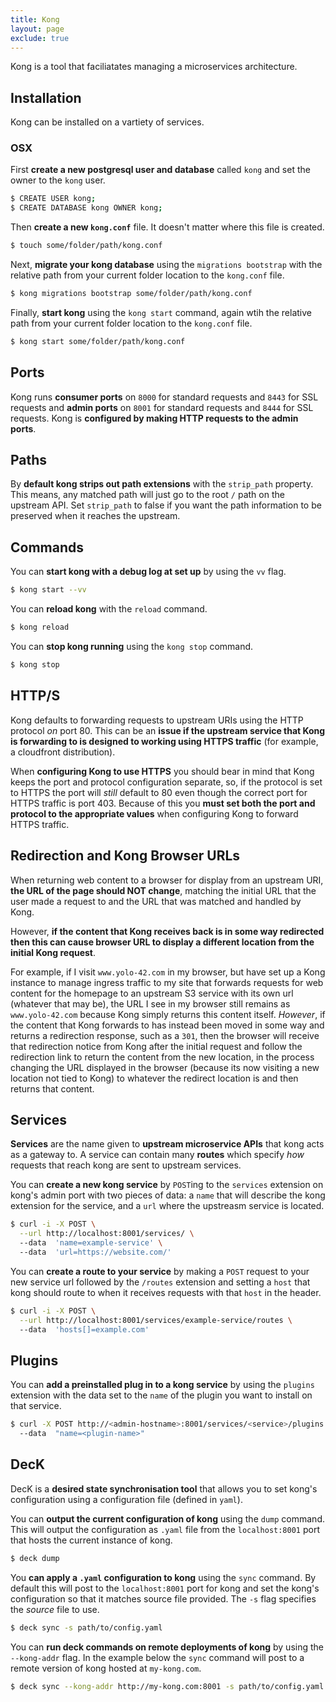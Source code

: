```yaml
---
title: Kong
layout: page
exclude: true
---
```


Kong is a tool that faciliatates managing a microservices architecture.

## Installation

Kong can be installed on a vartiety of services.

### OSX

First **create a new postgresql user and database** called `kong` and set the owner to the `kong` user.
```bash
$ CREATE USER kong;
$ CREATE DATABASE kong OWNER kong;
```

Then **create a new `kong.conf`** file. It doesn't matter where this file is created.
```bash
$ touch some/folder/path/kong.conf
```

Next, **migrate your kong database** using the `migrations bootstrap` with the relative path from your current folder location to the `kong.conf` file.
```bash
$ kong migrations bootstrap some/folder/path/kong.conf
```

Finally, **start kong** using the `kong start` command, again wtih the relative path from your current folder location to the `kong.conf` file.
```bash
$ kong start some/folder/path/kong.conf
```

## Ports

Kong runs **consumer ports** on `8000` for standard requests and `8443` for SSL requests and **admin ports** on `8001` for standard requests and `8444` for SSL requests. Kong is **configured by making HTTP requests to the admin ports**.

## Paths

By **default kong strips out path extensions** with the `strip_path` property. This means, any matched path will just go to the root `/` path on the upstream API. Set `strip_path` to false if you want the path information to be preserved when it reaches the upstream.

## Commands

You can **start kong with a debug log at set up** by using the `vv` flag.
```bash
$ kong start --vv
```

You can **reload kong** with the `reload` command.
```bash
$ kong reload
```

You can **stop kong running** using the `kong stop` command.
```bash
$ kong stop
```

## HTTP/S

Kong defaults to forwarding requests to upstream URIs using the HTTP protocol *on* port 80. This can be an **issue if the upstream service that Kong is forwarding to is designed to working using HTTPS traffic** (for example, a cloudfront distribution). 

When **configuring Kong to use HTTPS** you should bear in mind that Kong keeps the port and protocol configuration separate, so, if the protocol is set to HTTPS the port will *still* default to 80 even though the correct port for HTTPS traffic is port 403. Because of this you **must set both the port and protocol to the appropriate values** when configuring Kong to forward HTTPS traffic.

## Redirection and Kong Browser URLs

When returning web content to a browser for display from an upstream URI, **the URL of the page should NOT change**, matching the initial URL that the user made a request to and the URL that was matched and handled by Kong. 

However, **if the content that Kong receives back is in some way redirected then this can cause browser URL to display a different location from the initial Kong request**. 

For example, if I visit `www.yolo-42.com` in my browser, but have set up a Kong instance to manage ingress traffic to my site that forwards requests for web content for the homepage to an upstream S3 service with its own url (whatever that may be), the URL I see in my browser still remains as `www.yolo-42.com` because Kong simply returns this content itself. *However*, if the content that Kong forwards to has instead been moved in some way and returns a redirection response, such as a `301`, then the browser will receive that redirection notice from Kong after the initial request and follow the redirection link to return the content from the new location, in the process changing the URL displayed in the browser (because its now visiting a new location not tied to Kong) to whatever the redirect location is and then returns that content.

## Services

**Services** are the name given to **upstream microservice APIs** that kong acts as a gateway to. A service can contain many **routes** which specify *how* requests that reach kong are sent to upstream services.

You can **create a new kong service** by `POST`ing to the `services` extension on kong's admin port with two pieces of data: a `name` that will describe the kong extension for the service, and a `url` where the upstreasm service is located.
```bash
$ curl -i -X POST \
  --url http://localhost:8001/services/ \  
  --data  'name=example-service' \  
  --data  'url=https://website.com/'
```

You can **create a route to your service** by making a `POST` request to your new service url followed by the `/routes` extension and setting a `host` that kong should route to when it receives requests with that `host` in the header.
```bash
$ curl -i -X POST \
  --url http://localhost:8001/services/example-service/routes \  
  --data  'hosts[]=example.com'
```

## Plugins

You can **add a preinstalled plug in to a kong service** by using the `plugins` extension with the data set to the `name` of the plugin you want to install on that service.
```bash
$ curl -X POST http://<admin-hostname>:8001/services/<service>/plugins \  
  --data  "name=<plugin-name>"
```

## DecK

DecK is a **desired state synchronisation tool** that allows you to set kong's configuration using a configuration file (defined in `yaml`).

You can **output the current configuration of kong** using the `dump` command. This will output the configuration as `.yaml` file from the `localhost:8001` port that hosts the current instance of kong.
```bash
$ deck dump
```

You **can apply a `.yaml` configuration to kong** using the `sync` command. By default this will post to the `localhost:8001` port for kong and set the kong's configuration so that it matches source file provided. The `-s` flag specifies the *source* file to use.
```bash
$ deck sync -s path/to/config.yaml
```

You can **run deck commands on remote deployments of kong** by using the `--kong-addr` flag. In the example below the `sync` command will post to a remote version of kong hosted at `my-kong.com`.
```bash
$ deck sync --kong-addr http://my-kong.com:8001 -s path/to/config.yaml
```
<!--stackedit_data:
eyJoaXN0b3J5IjpbNTU2MTMwMzQzLDUzMDc2ODI3MiwtMTQ4OD
I5MDc5MiwtMTAyNzMwMDgwMCw0NjU1MjQyOTcsLTEzNjgxMTU4
OTQsLTE5NDk0NDIxNDMsMTU3NTEwNTk2NywtMjA1NDQxMTc3OS
wtOTA3OTQyODk5LDE3NTIyMzI2OSwtNDA3MDQ3NTUzLDIwNDQ4
MzkwNzYsNTE2MDg3NTEwLC0xMjQxMjY5ODQwLC01Mjk4MDE4MT
FdfQ==
-->